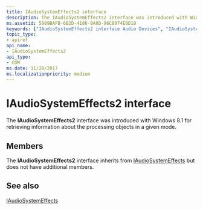 ```yaml
---
title: IAudioSystemEffects2 interface
description: The IAudioSystemEffects2 interface was introduced with Windows 8.1 for retrieving information about the processing objects in a given mode.
ms.assetid: 5989BAFB-6B2D-4186-9A8D-96C8974E0D18
keywords: ["IAudioSystemEffects2 interface Audio Devices", "IAudioSystemEffects2 interface Audio Devices , described"]
topic_type:
- apiref
api_name:
- IAudioSystemEffects2
api_type:
- COM
ms.date: 11/28/2017
ms.localizationpriority: medium
---
```


# IAudioSystemEffects2 interface


The **IAudioSystemEffects2** interface was introduced with Windows 8.1 for retrieving information about the processing objects in a given mode.

Members
-------

The **IAudioSystemEffects2** interface inherits from [IAudioSystemEffects](iaudiosystemeffects.md) but does not have additional members.

## <span id="see_also"></span>See also


[IAudioSystemEffects](iaudiosystemeffects.md)

 

 






